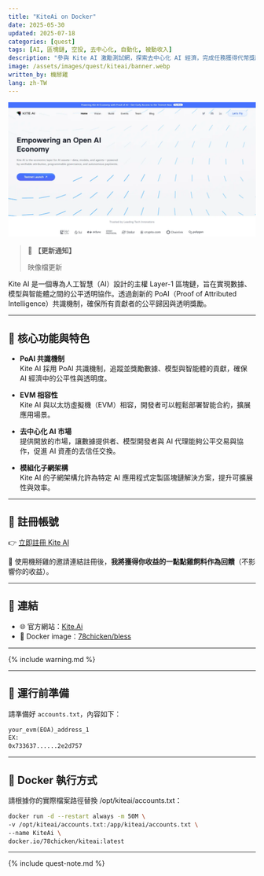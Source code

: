 ```yaml
---
title: "KiteAi on Docker"
date: 2025-05-30
updated: 2025-07-18
categories: [quest]
tags: [AI, 區塊鏈, 空投, 去中心化, 自動化, 被動收入]
description: "參與 Kite AI 激勵測試網，探索去中心化 AI 經濟，完成任務獲得代幣獎勵。"
image: /assets/images/quest/kiteai/banner.webp
written_by: 機掰雞
lang: zh-TW
---
```


![Kite AI 空投封面圖](/assets/images/quest/kiteai/banner.webp)

> 📢 **【更新通知】**
>
> 映像檔更新

Kite AI 是一個專為人工智慧（AI）設計的主權 Layer-1 區塊鏈，旨在實現數據、模型與智能體之間的公平透明協作。透過創新的 PoAI（Proof of Attributed Intelligence）共識機制，確保所有貢獻者的公平歸因與透明獎勵。

---

## 🌟 核心功能與特色

- **PoAI 共識機制**  
  Kite AI 採用 PoAI 共識機制，追蹤並獎勵數據、模型與智能體的貢獻，確保 AI 經濟中的公平性與透明度。

- **EVM 相容性**  
  Kite AI 與以太坊虛擬機（EVM）相容，開發者可以輕鬆部署智能合約，擴展應用場景。

- **去中心化 AI 市場**  
  提供開放的市場，讓數據提供者、模型開發者與 AI 代理能夠公平交易與協作，促進 AI 資產的去信任交換。

- **模組化子網架構**  
  Kite AI 的子網架構允許為特定 AI 應用程式定製區塊鏈解決方案，提升可擴展性與效率。

---

## 📝 註冊帳號

👉 [立即註冊 Kite AI](https://testnet.gokite.ai?referralCode=7DIJ35MW)

🎉 使用機掰雞的邀請連結註冊後，**我將獲得你收益的一點點雞飼料作為回饋**（不影響你的收益）。

---

## 🔗 連結

- 🌐 官方網站：[Kite.Ai](https://gokite.ai)
- 🐳 Docker image：[78chicken/bless](https://hub.docker.com/r/78chicken/kiteai)

---

{% include warning.md %}

---
## 📁 運行前準備

請準備好 `accounts.txt`，內容如下：
```txt
your_evm(EOA)_address_1
EX:
0x733637......2e2d757
```
---

## 🐳 Docker 執行方式
請根據你的實際檔案路徑替換 /opt/kiteai/accounts.txt：

```bash
docker run -d --restart always -m 50M \
-v /opt/kiteai/accounts.txt:/app/kiteai/accounts.txt \
--name KiteAi \
docker.io/78chicken/kiteai:latest
```
---

{% include quest-note.md %}
